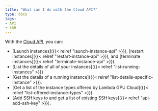 ```yaml
---
title: "What can I do with the Cloud API?"
type: docs
tags:
- API
- SSH
---
```


With the [Cloud API](https://cloud.lambdalabs.com/api/v1/docs), you can:

- [Launch instances]({{< relref "launch-instance-api" >}}), [restart instances]({{< relref "restart-instance-api" >}}), and [terminate instances]({{< relref "terminate-instance-api" >}}).
- [List the details of all of your instances]({{< relref "list-running-instances" >}})
- [Get the details of a running instance]({{< relref "list-details-specific-instance" >}}).
- [Get a list of the instance types offered by Lambda GPU Cloud]({{< relref "list-offered-instance-types" >}}).
- [Add SSH keys to and get a list of existing SSH keys]({{< relref "api-add-ssh-key" >}}).

